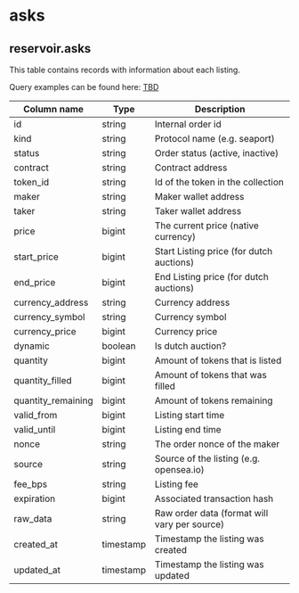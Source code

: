 # asks

## **reservoir.asks**

This table contains records with information about each listing.

Query examples can be found here: [TBD](TBD)

| **Column name**     | **Type**  | **Description**                              |
|---------------------|-----------|----------------------------------------------|
| id                  | string    | Internal order id                            |
| kind                | string    | Protocol name (e.g. seaport)                 |
| status              | string    | Order status (active, inactive)              |
| contract            | string    | Contract address                             |
| token\_id           | string    | Id of the token in the collection            |
| maker               | string    | Maker wallet address                         |
| taker               | string    | Taker wallet address                         |
| price               | bigint    | The current price (native currency)          |
| start\_price        | bigint    | Start Listing price (for dutch auctions)     |
| end\_price          | bigint    | End Listing price (for dutch auctions)       |
| currency\_address   | string    | Currency address                             |
| currency\_symbol    | string    | Currency symbol                              |
| currency\_price     | bigint    | Currency price                               |
| dynamic             | boolean   | Is dutch auction?                            |
| quantity            | bigint    | Amount of tokens that is listed              |
| quantity\_filled    | bigint    | Amount of tokens that was filled             |
| quantity\_remaining | bigint    | Amount of tokens remaining                   |
| valid\_from         | bigint    | Listing start time                           |
| valid\_until        | bigint    | Listing end time                             |
| nonce               | string    | The order nonce of the maker                 |
| source              | string    | Source of the listing (e.g. opensea.io)      |
| fee\_bps            | string    | Listing fee                                  |
| expiration          | bigint    | Associated transaction hash                  |
| raw\_data           | string    | Raw order data (format will vary per source) |
| created\_at         | timestamp | Timestamp the listing was created            |
| updated\_at         | timestamp | Timestamp the listing was updated            |
